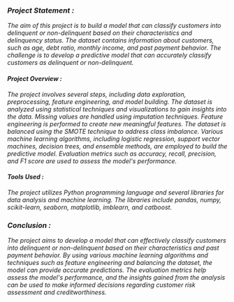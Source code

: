 ### *Project Statement :*
*The aim of this project is to build a model that can classify customers into delinquent or non-delinquent based on their characteristics and delinquency status. The dataset contains information about customers, such as age, debt ratio, monthly income, and past payment behavior. The challenge is to develop a predictive model that can accurately classify customers as delinquent or non-delinquent.*

#### *Project Overview :*
*The project involves several steps, including data exploration, preprocessing, feature engineering, and model building. The dataset is analyzed using statistical techniques and visualizations to gain insights into the data. Missing values are handled using imputation techniques. Feature engineering is performed to create new meaningful features. The dataset is balanced using the SMOTE technique to address class imbalance. Various machine learning algorithms, including logistic regression, support vector machines, decision trees, and ensemble methods, are employed to build the predictive model. Evaluation metrics such as accuracy, recall, precision, and F1 score are used to assess the model's performance.*

#### *Tools Used :* 
*The project utilizes Python programming language and several libraries for data analysis and machine learning. The libraries include pandas, numpy, scikit-learn, seaborn, matplotlib, imblearn, and catboost.*

### *Conclusion :* 
*The project aims to develop a model that can effectively classify customers into delinquent or non-delinquent based on their characteristics and past payment behavior. By using various machine learning algorithms and techniques such as feature engineering and balancing the dataset, the model can provide accurate predictions. The evaluation metrics help assess the model's performance, and the insights gained from the analysis can be used to make informed decisions regarding customer risk assessment and creditworthiness.*
